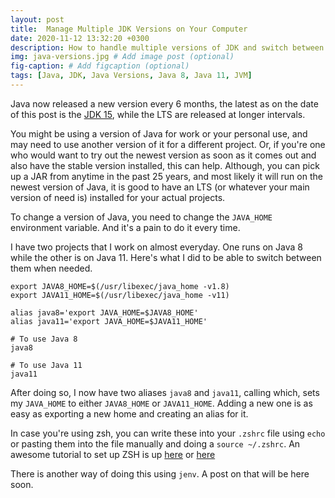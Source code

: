 ```yaml
---
layout: post
title:  Manage Multiple JDK Versions on Your Computer 
date: 2020-11-12 13:32:20 +0300
description: How to handle multiple versions of JDK and switch between them as and when needed
img: java-versions.jpg # Add image post (optional)
fig-caption: # Add figcaption (optional)
tags: [Java, JDK, Java Versions, Java 8, Java 11, JVM]
---
```

Java now released a new version every 6 months, the latest as on the date of this post is the [JDK 15](https://openjdk.java.net/projects/jdk/15/), while the LTS are released at longer intervals.

You might be using a version of Java for work or your personal use, and may need to use another version of it for a different project. Or, if you're one who would want to try out the newest version as soon as it comes out and also have the stable version installed, this can help. Although, you can pick up a JAR from anytime in the past 25 years, and most likely it will run on the newest version of Java, it is good to have an LTS (or whatever your main version of need is) installed for your actual projects.

To change a version of Java, you need to change the `JAVA_HOME` environment variable. And it's a pain to do it every time.

I have two projects that I work on almost everyday. One runs on Java 8 while the other is on Java 11. Here's what I did to be able to switch between them when needed.

```
export JAVA8_HOME=$(/usr/libexec/java_home -v1.8)
export JAVA11_HOME=$(/usr/libexec/java_home -v11)

alias java8='export JAVA_HOME=$JAVA8_HOME'
alias java11='export JAVA_HOME=$JAVA11_HOME'

# To use Java 8
java8

# To use Java 11
java11
```

After doing so, I now have two aliases `java8` and `java11`, calling which, sets my `JAVA_HOME` to either `JAVA8_HOME` or `JAVA11_HOME`. Adding a new one is as easy as exporting a new home and creating an alias for it.

In case you're using zsh, you can write these into your `.zshrc` file using `echo` or pasting them into the file manually and doing a `source ~/.zshrc`. An awesome tutorial to set up ZSH is up [here](https://pradipta.github.io/terminal-setup-on-mac/) or [here](https://dev.to/pradipta/terminal-setup-on-macos-48l9)

There is another way of doing this using `jenv`. A post on that will be here soon.